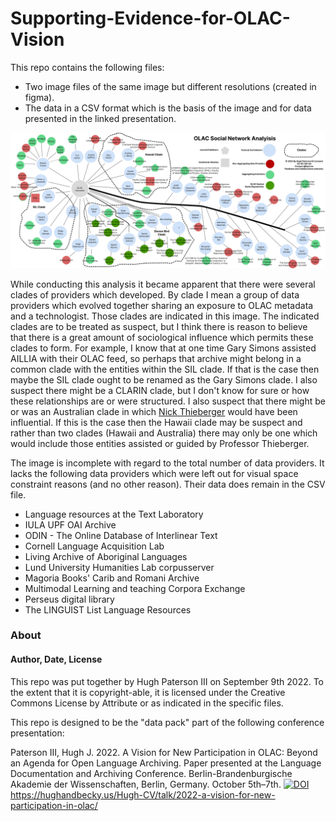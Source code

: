# Supporting-Evidence-for-OLAC-Vision

This repo contains the following files:

* Two image files of the same image but different resolutions (created in figma).
* The data in a CSV format which is the basis of the image and for data presented in the linked presentation.

![](/OLAC-Social-Network.png)

While conducting this analysis it became apparent that there were several clades of providers which developed. By clade I mean a group of data providers which evolved together sharing an exposure to OLAC metadata and a technologist. Those clades are indicated in this image. The indicated clades are to be treated as suspect, but I think there is reason to believe that there is a great amount of sociological influence which permits these clades to form. For example, I know that at one time Gary Simons assisted AILLIA with their OLAC feed, so perhaps that archive might belong in a common clade with the entities within the SIL clade. If that is the case then maybe the SIL clade ought to be renamed as the Gary Simons clade. I also suspect there might be a CLARIN clade, but I don't know for sure or how these relationships are or were structured. I also suspect that there might be or was an Australian clade in which [Nick Thieberger](https://nthieberger.net/) would have been influential. If this is the case then the Hawaii clade may be suspect and rather than two clades (Hawaii and Australia) there may only be one which would include those entities assisted or guided by Professor Thieberger.

The image is incomplete with regard to the total number of data providers. It lacks the following data providers which were left out for visual space constraint reasons (and no other reason). Their data does remain in the CSV file.

* Language resources at the Text Laboratory
* IULA UPF OAI Archive
* ODIN - The Online Database of Interlinear Text
* Cornell Language Acquisition Lab
* Living Archive of Aboriginal Languages
* Lund University Humanities Lab corpusserver
* Magoria Books' Carib and Romani Archive
* Multimodal Learning and teaching Corpora Exchange
* Perseus digital library
* The LINGUIST List Language Resources

### About

#### Author, Date, License

This repo was put together by Hugh Paterson III on September 9th 2022. To the extent that it is copyright-able, it is licensed under the Creative Commons License by Attribute or as indicated in the specific files.

This repo is designed to be the "data pack" part of the following conference presentation:

Paterson III, Hugh J. 2022. A Vision for New Participation in OLAC: Beyond an Agenda for Open Language Archiving. Paper presented at the Language Documentation and Archiving Conference. Berlin-Brandenburgische Akademie der Wissenschaften, Berlin, Germany. October 5th–7th. [![DOI](https://zenodo.org/badge/534848930.svg)](https://zenodo.org/badge/latestdoi/534848930)
 https://hughandbecky.us/Hugh-CV/talk/2022-a-vision-for-new-participation-in-olac/ 

